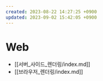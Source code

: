 ```yaml
---
created: 2023-08-22 14:27:25 +0900
updated: 2023-09-02 15:42:05 +0900
---
```


# Web

- [[서버_사이드_렌더링/index.md]]
- [[브라우저_렌더링/index.md]]
